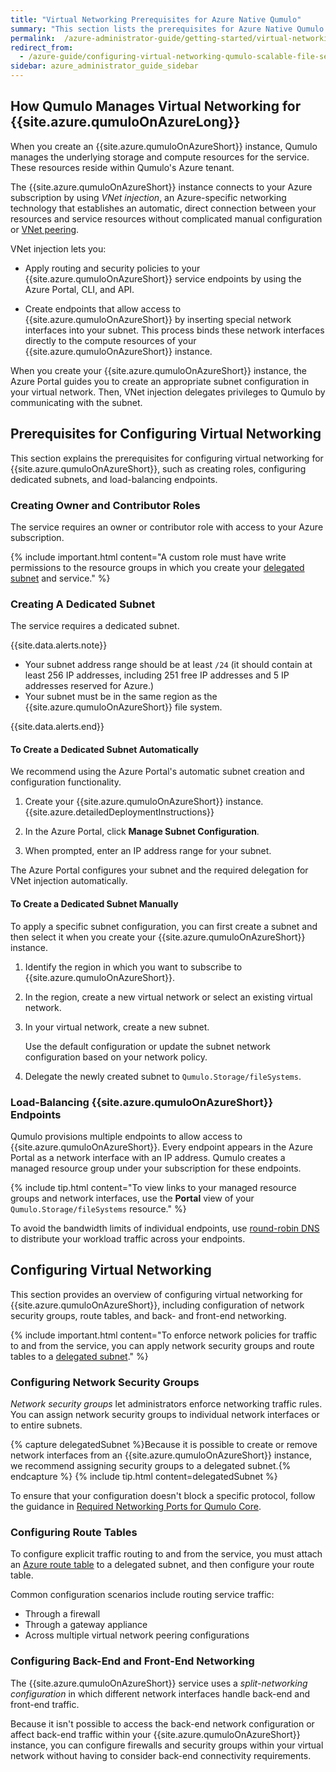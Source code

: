 ```yaml
---
title: "Virtual Networking Prerequisites for Azure Native Qumulo"
summary: "This section lists the prerequisites for Azure Native Qumulo (ANQ), describes the components of virtual networking for the service, explains how to configure them, and provides virtual networking best practices."
permalink:  /azure-administrator-guide/getting-started/virtual-networking-prerequisites-azure-native-qumulo.html
redirect_from:
  - /azure-guide/configuring-virtual-networking-qumulo-scalable-file-service.html
sidebar: azure_administrator_guide_sidebar
---
```


## How Qumulo Manages Virtual Networking for {{site.azure.qumuloOnAzureLong}}
When you create an {{site.azure.qumuloOnAzureShort}} instance, Qumulo manages the underlying storage and compute resources for the service. These resources reside within Qumulo's Azure tenant.

The {{site.azure.qumuloOnAzureShort}} instance connects to your Azure subscription by using _VNet injection_, an Azure-specific networking technology that establishes an automatic, direct connection between your resources and service resources without complicated manual configuration or [VNet peering](https://learn.microsoft.com/en-us/azure/virtual-network/virtual-network-peering-overview).

VNet injection lets you:

* Apply routing and security policies to your {{site.azure.qumuloOnAzureShort}} service endpoints by using the Azure Portal, CLI, and API.

* Create endpoints that allow access to {{site.azure.qumuloOnAzureShort}} by inserting special network interfaces into your subnet. This process binds these network interfaces directly to the compute resources of your {{site.azure.qumuloOnAzureShort}} instance.

When you create your {{site.azure.qumuloOnAzureShort}} instance, the Azure Portal guides you to create an appropriate subnet configuration in your virtual network. Then, VNet injection delegates privileges to Qumulo by communicating with the subnet.


## Prerequisites for Configuring Virtual Networking
This section explains the prerequisites for configuring virtual networking for {{site.azure.qumuloOnAzureShort}}, such as creating roles, configuring dedicated subnets, and load-balancing endpoints.

### Creating Owner and Contributor Roles
The service requires an owner or contributor role with access to your Azure subscription.

{% include important.html content="A custom role must have write permissions to the resource groups in which you create your [delegated subnet](https://learn.microsoft.com/en-us/azure/virtual-network/subnet-delegation-overview) and service." %}

### Creating A Dedicated Subnet
The service requires a dedicated subnet.

{{site.data.alerts.note}}
<ul>
  <li>Your subnet address range should be at least <code>/24</code> (it should contain at least 256 IP addresses, including 251 free IP addresses and 5 IP addresses reserved for Azure.)</li>
  <li>Your subnet must be in the same region as the {{site.azure.qumuloOnAzureShort}} file system.</li>
</ul>
{{site.data.alerts.end}}

#### To Create a Dedicated Subnet Automatically
We recommend using the Azure Portal's automatic subnet creation and configuration functionality.

1. Create your {{site.azure.qumuloOnAzureShort}} instance. {{site.azure.detailedDeploymentInstructions}}

1. In the Azure Portal, click **Manage Subnet Configuration**.

1. When prompted, enter an IP address range for your subnet.

The Azure Portal configures your subnet and the required delegation for VNet injection automatically.

#### To Create a Dedicated Subnet Manually
To apply a specific subnet configuration, you can first create a subnet and then select it when you create your {{site.azure.qumuloOnAzureShort}} instance.

1. Identify the region in which you want to subscribe to {{site.azure.qumuloOnAzureShort}}. 

1. In the region, create a new virtual network or select an existing virtual network. 

1. In your virtual network, create a new subnet.

   Use the default configuration or update the subnet network configuration based on your network policy.

1. Delegate the newly created subnet to `Qumulo.Storage/fileSystems`.

<a id="load-balanced-endpoints"></a>
### Load-Balancing {{site.azure.qumuloOnAzureShort}} Endpoints
Qumulo provisions multiple endpoints to allow access to {{site.azure.qumuloOnAzureShort}}. Every endpoint appears in the Azure Portal as a network interface with an IP address. Qumulo creates a managed resource group under your subscription for these endpoints.

{% include tip.html content="To view links to your managed resource groups and network interfaces, use the **Portal** view of your `Qumulo.Storage/fileSystems` resource." %}

To avoid the bandwidth limits of individual endpoints, use [round-robin DNS](https://en.wikipedia.org/wiki/Round-robin_DNS) to distribute your workload traffic across your endpoints.


## Configuring Virtual Networking
This section provides an overview of configuring virtual networking for {{site.azure.qumuloOnAzureShort}}, including configuration of network security groups, route tables, and back- and front-end networking.

{% include important.html content="To enforce network policies for traffic to and from the service, you can apply network security groups and route tables to a [delegated subnet](https://learn.microsoft.com/en-us/azure/virtual-network/subnet-delegation-overview)." %}

### Configuring Network Security Groups
_Network security groups_ let administrators enforce networking traffic rules. You can assign network security groups to individual network interfaces or to entire subnets.

{% capture delegatedSubnet %}Because it is possible to create or remove network interfaces from an {{site.azure.qumuloOnAzureShort}} instance, we recommend assigning security groups to a delegated subnet.{% endcapture %}
{% include tip.html content=delegatedSubnet %}

To ensure that your configuration doesn't block a specific protocol, follow the guidance in [Required Networking Ports for Qumulo Core](https://docs.qumulo.com/azure-administrator-guide/network-configuration/required-ports.html).

### Configuring Route Tables
To configure explicit traffic routing to and from the service, you must attach an [Azure route table](https://learn.microsoft.com/en-us/azure/virtual-network/manage-route-table) to a delegated subnet, and then configure your route table.

Common configuration scenarios include routing service traffic:

* Through a firewall
* Through a gateway appliance
* Across multiple virtual network peering configurations

### Configuring Back-End and Front-End Networking
The {{site.azure.qumuloOnAzureShort}} service uses a _split-networking configuration_ in which different network interfaces handle back-end and front-end traffic.

Because it isn't possible to access the back-end network configuration or affect back-end traffic within your {{site.azure.qumuloOnAzureShort}} instance, you can configure firewalls and security groups within your virtual network without having to consider back-end connectivity requirements.
